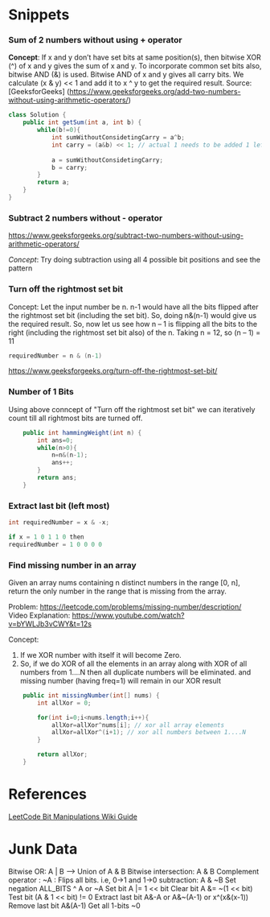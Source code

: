 

# Snippets

### Sum of 2 numbers without using + operator

**Concept**: 
 If x and y don’t have set bits at same position(s), then bitwise XOR (^) of x and y gives the sum of x and y. To incorporate common set bits also, bitwise AND (&) is used. Bitwise AND of x and y gives all carry bits. We calculate (x & y) << 1 and add it to x ^ y to get the required result. 
 Source: [GeeksforGeeks] (https://www.geeksforgeeks.org/add-two-numbers-without-using-arithmetic-operators/)

```java
class Solution {
    public int getSum(int a, int b) {
        while(b!=0){
            int sumWithoutConsidetingCarry = a^b;
            int carry = (a&b) << 1; // actual 1 needs to be added 1 left position where 1,1 were ancountered.
            
            a = sumWithoutConsidetingCarry;
            b = carry;
        }
        return a;
    }
}
```

### Subtract 2 numbers without - operator
https://www.geeksforgeeks.org/subtract-two-numbers-without-using-arithmetic-operators/

*Concept*: Try doing subtraction using all 4 possible bit positions and see the pattern

### Turn off the rightmost set bit
Concept:
Let the input number be n. n-1 would have all the bits flipped after the rightmost set bit (including the set bit). So, doing n&(n-1) would give us the required result. 
So, now let us see how n – 1 is flipping all the bits to the right (including the rightmost set bit also) of the n. 
Taking n = 12, so (n – 1) = 11

```java
requiredNumber = n & (n-1)
```
https://www.geeksforgeeks.org/turn-off-the-rightmost-set-bit/

###  Number of 1 Bits
Using above conncept of "Turn off the rightmost set bit" we can iteratively count till all rightmost bits are turned off.

```java
    public int hammingWeight(int n) {
        int ans=0;
        while(n>0){
            n=n&(n-1);
            ans++;
        }
        return ans;
    }
```

### Extract last bit (left most)

```java
int requiredNumber = x & -x;

if x = 1 0 1 1 0 then
requiredNumber = 1 0 0 0 0
```

### Find missing number in an array

Given an array nums containing n distinct numbers in the range [0, n], return the only number in the range that is missing from the array.

Problem: https://leetcode.com/problems/missing-number/description/
Video Explanation: https://www.youtube.com/watch?v=bYWLJb3vCWY&t=12s

Concept:
1. If we XOR number with itself it will become Zero.
2. So, if we do XOR of all the elements in an array along with XOR of all numbers from 1....N then all duplicate numbers will be eliminated. and missing number (having freq=1) will remain in our XOR result

```java
    public int missingNumber(int[] nums) {
        int allXor = 0;

        for(int i=0;i<nums.length;i++){
            allXor=allXor^nums[i]; // xor all array elements
            allXor=allXor^(i+1); // xor all numbers between 1....N
        }

        return allXor;
    }
```


# References
[LeetCode Bit Manipulations Wiki Guide](https://leetcode.com/problems/sum-of-two-integers/solutions/84278/a-summary-how-to-use-bit-manipulation-to-solve-problems-easily-and-efficiently/)

# Junk Data
Bitwise OR: A | B --> Union of A & B
Bitwise intersection:  A & B
Complement operator : ~A : Flips all bits. i.e, 0->1 and 1->0 
subtraction: A & ~B
Set negation ALL_BITS ^ A or ~A
Set bit A |= 1 << bit
Clear bit A &= ~(1 << bit)
Test bit (A & 1 << bit) != 0
Extract last bit A&-A or A&~(A-1) or x^(x&(x-1))
Remove last bit A&(A-1)
Get all 1-bits ~0